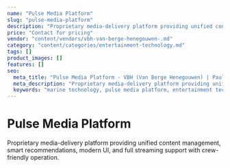 ```yaml
---
name: "Pulse Media Platform"
slug: "pulse-media-platform"
description: "Proprietary media-delivery platform providing unified content management, smart recommendations, modern UI, and full streaming support with crew-friendly operation."
price: "Contact for pricing"
vendor: "content/vendors/vbh-van-berge-henegouwen-.md"
category: "content/categories/entertainment-technology.md"
tags: []
product_images: []
features: []
seo:
  meta_title: "Pulse Media Platform - VBH (Van Berge Henegouwen) | Paul Thames"
  meta_description: "Proprietary media-delivery platform providing unified content management, smart recommendations, modern UI, and full streaming support with crew-frien"
  keywords: "marine technology, pulse media platform, entertainment technology"
---
```


# Pulse Media Platform

Proprietary media-delivery platform providing unified content management, smart recommendations, modern UI, and full streaming support with crew-friendly operation.




